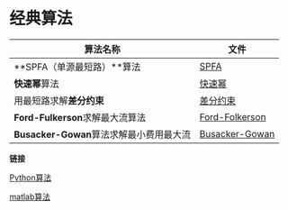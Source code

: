 # 经典算法

| 算法名称                                 | 文件                             |
| ---------------------------------------- | -------------------------------- |
| **SPFA（单源最短路）**算法               | [SPFA](SPFA/README.md)           |
| **快速幂**算法                           | [快速幂](快速幂)                 |
| 用最短路求解**差分约束**                 | [差分约束](差分约束)             |
| **Ford-Fulkerson**求解最大流算法         | [Ford-Folkerson](Ford=Folkerson) |
| **Busacker-Gowan**算法求解最小费用最大流 | [Busacker-Gowan](Busacker-Gowan) |





**链接**

[Python算法](https://github.com/baowj-678/python/tree/master/algorithm)

[matlab算法](https://github.com/baowj-678/matlab/tree/master/Algorithm)